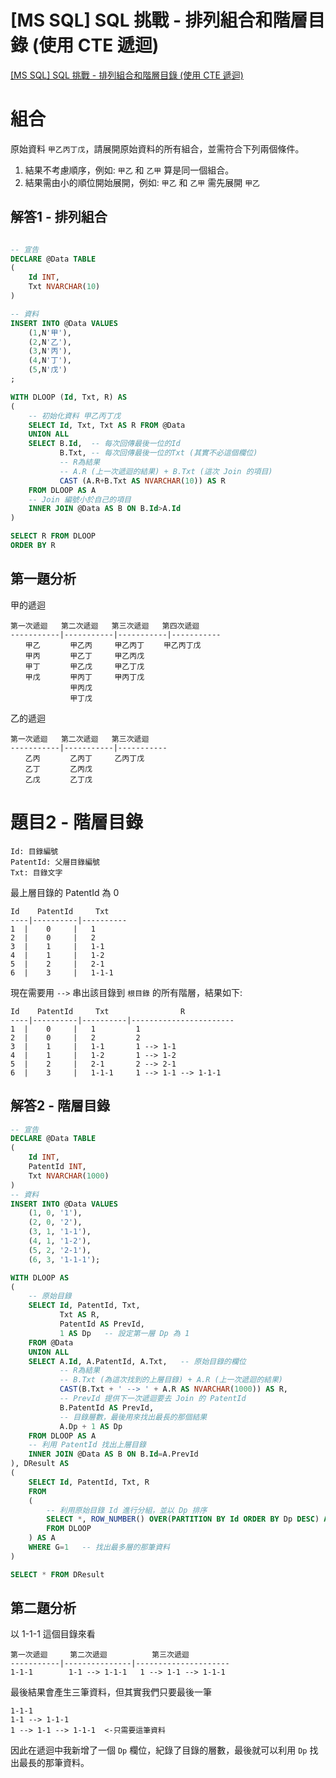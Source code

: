 
# [MS SQL] SQL 挑戰 - 排列組合和階層目錄 (使用 CTE 遞迴)

[[MS SQL] SQL 挑戰 - 排列組合和階層目錄 (使用 CTE 遞迴)](https://ithelp.ithome.com.tw/articles/10202028)

# 組合

原始資料 `甲乙丙丁戊`，請展開原始資料的所有組合，並需符合下列兩個條件。

1. 結果不考慮順序，例如: `甲乙` 和 `乙甲` 算是同一個組合。
2. 結果需由小的順位開始展開，例如: `甲乙` 和 `乙甲` 需先展開 `甲乙`

## 解答1 - 排列組合

```sql

-- 宣告
DECLARE @Data TABLE
(
    Id INT,
    Txt NVARCHAR(10)
)

-- 資料
INSERT INTO @Data VALUES 
    (1,N'甲'),
    (2,N'乙'),
    (3,N'丙'),
    (4,N'丁'),
    (5,N'戊')   
;

WITH DLOOP (Id, Txt, R) AS 
(
    -- 初始化資料 甲乙丙丁戊
    SELECT Id, Txt, Txt AS R FROM @Data
    UNION ALL
    SELECT B.Id,  -- 每次回傳最後一位的Id
           B.Txt, -- 每次回傳最後一位的Txt (其實不必這個欄位)
           -- R為結果
           -- A.R (上一次遞迴的結果) + B.Txt (這次 Join 的項目)
           CAST (A.R+B.Txt AS NVARCHAR(10)) AS R 
    FROM DLOOP AS A
    -- Join 編號小於自己的項目
    INNER JOIN @Data AS B ON B.Id>A.Id
)

SELECT R FROM DLOOP
ORDER BY R
```

## 第一題分析

甲的遞迴

    第一次遞迴   第二次遞迴   第三次遞迴   第四次遞迴
    -----------|-----------|-----------|-----------
    　　甲乙　　　　甲乙丙　　　甲乙丙丁　　 甲乙丙丁戊
    　　甲丙　　　　甲乙丁　　　甲乙丙戊
    　　甲丁　　　　甲乙戊　　　甲乙丁戊
    　　甲戊　　　　甲丙丁　　　甲丙丁戊
    　　　　　　　　甲丙戊
    　　　　　　　　甲丁戊

乙的遞迴

    第一次遞迴   第二次遞迴   第三次遞迴
    -----------|-----------|-----------
    　　乙丙　　　　乙丙丁　　　乙丙丁戊
    　　乙丁　　　　乙丙戊
    　　乙戊　　　　乙丁戊


# 題目2 - 階層目錄

    Id: 目錄編號
    PatentId: 父層目錄編號
    Txt: 目錄文字


最上層目錄的 PatentId 為 0

    Id    PatentId     Txt
    ----|----------|----------
    1  |    0     |   1
    2  |    0     |   2
    3  |    1     |   1-1
    4  |    1     |   1-2
    5  |    2     |   2-1
    6  |    3     |   1-1-1

現在需要用 `-->` 串出該目錄到 `根目錄` 的所有階層，結果如下:

    Id    PatentId     Txt                R
    ----|----------|----------|-----------------------
    1  |    0     |   1         1        
    2  |    0     |   2         2
    3  |    1     |   1-1       1 --> 1-1  
    4  |    1     |   1-2       1 --> 1-2  
    5  |    2     |   2-1       2 --> 2-1  
    6  |    3     |   1-1-1     1 --> 1-1 --> 1-1-1    


## 解答2 - 階層目錄

```sql
-- 宣告
DECLARE @Data TABLE
(
    Id INT,
    PatentId INT,
    Txt NVARCHAR(1000)
)
-- 資料
INSERT INTO @Data VALUES
    (1, 0, '1'),
    (2, 0, '2'),
    (3, 1, '1-1'),
    (4, 1, '1-2'),
    (5, 2, '2-1'),
    (6, 3, '1-1-1');

WITH DLOOP AS
(
    -- 原始目錄
    SELECT Id, PatentId, Txt,
           Txt AS R, 
           PatentId AS PrevId,
           1 AS Dp   -- 設定第一層 Dp 為 1
    FROM @Data
    UNION ALL
    SELECT A.Id, A.PatentId, A.Txt,   -- 原始目錄的欄位
           -- R為結果
           -- B.Txt (為這次找到的上層目錄) + A.R (上一次遞迴的結果)
           CAST(B.Txt + ' --> ' + A.R AS NVARCHAR(1000)) AS R,
           -- PrevId 提供下一次遞迴要去 Join 的 PatentId
    	   B.PatentId AS PrevId,
           -- 目錄層數，最後用來找出最長的那個結果
    	   A.Dp + 1 AS Dp
    FROM DLOOP AS A
    -- 利用 PatentId 找出上層目錄 
    INNER JOIN @Data AS B ON B.Id=A.PrevId
), DResult AS 
(
    SELECT Id, PatentId, Txt, R
    FROM 
    (
        -- 利用原始目錄 Id 進行分組，並以 Dp 排序
    	SELECT *, ROW_NUMBER() OVER(PARTITION BY Id ORDER BY Dp DESC) AS G
    	FROM DLOOP
    ) AS A
    WHERE G=1   -- 找出最多層的那筆資料
)

SELECT * FROM DResult 

```

## 第二題分析

以 1-1-1 這個目錄來看

    第一次遞迴     第二次遞迴          第三次遞迴
    -----------|---------------|---------------------
    1-1-1        1-1 --> 1-1-1   1 --> 1-1 --> 1-1-1

最後結果會產生三筆資料，但其實我們只要最後一筆

    1-1-1
    1-1 --> 1-1-1
    1 --> 1-1 --> 1-1-1  <-只需要這筆資料

因此在遞迴中我新增了一個 `Dp` 欄位，紀錄了目錄的層數，最後就可以利用 `Dp` 找出最長的那筆資料。




